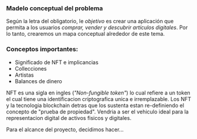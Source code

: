 ### Madelo conceptual del problema

Según la letra del obligatorio, le *objetivo* es crear una aplicación que permita a los usuarios *comprar, vender y descubrir artículos digitales*. Por lo tanto, crearemos un mapa conceptual alrededor de este tema.

### Conceptos importantes:
- Significado de NFT e implicancias
- Collecciones
- Artistas
- Balances de dinero

NFT es una sigla en ingles (*"Non-fungible token"*) lo cual refiere a un token el cual tiene una identificacion criptografica unica e irremplazable. Los NFT y la tecnologia blockchain detras que los sustenta estan re-definiendo el concepto de "prueba de propiedad". Vendria a ser el vehiculo ideal para la representacion digital de activos fisicos y digitales.

Para el alcance del proyecto, decidimos hacer...

